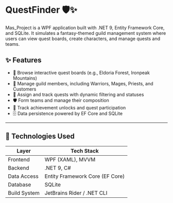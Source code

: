 # QuestFinder 🛡️✨

Mas_Project is a WPF application built with .NET 9, Entity Framework Core, and SQLite. It simulates a fantasy-themed guild management system where users can view quest boards, create characters, and manage quests and teams.

## ✨ Features

- 🌲 Browse interactive quest boards (e.g., Eldoria Forest, Ironpeak Mountains)
- 🧙 Manage guild members, including Warriors, Mages, Priests, and Customers
- 🎯 Assign and track quests with dynamic filtering and statuses
- 🛡️ Form teams and manage their composition
- 📅 Track achievement unlocks and quest participation
- 🗄️ Data persistence powered by EF Core and SQLite

---

## 🔧 Technologies Used

| Layer         | Tech Stack                      |
|---------------|----------------------------------|
| Frontend      | WPF (XAML), MVVM                 |
| Backend       | .NET 9, C#                       |
| Data Access   | Entity Framework Core (EF Core)  |
| Database      | SQLite                           |
| Build System  | JetBrains Rider / .NET CLI       |
